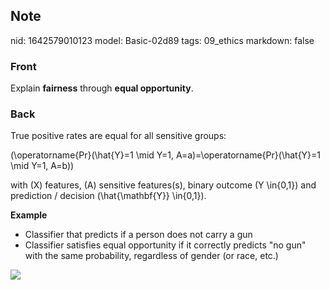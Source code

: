 ## Note
nid: 1642579010123
model: Basic-02d89
tags: 09_ethics
markdown: false

### Front
Explain <b>fairness</b> through <b>equal opportunity</b>.

### Back
True positive rates are equal for all sensitive groups:

\(\operatorname{Pr}(\hat{Y}=1 \mid Y=1, A=a)=\operatorname{Pr}(\hat{Y}=1 \mid Y=1, A=b)\)

with \(X\) features, \(A\) sensitive features(s), binary outcome \(Y \in\{0,1\}\) and prediction / decision \(\hat{\mathbf{Y}} \in\{0,1\}\).

<b>Example</b>
<ul style=""><li style="">Classifier that predicts if a person does not carry a gun</li><li style="">Classifier satisfies equal opportunity if it correctly predicts "no gun" with the same probability, regardless of gender (or race, etc.)</li></ul><img src="paste-46eef4c601f8a09434a30acb8df502e2875c79c0.jpg">

